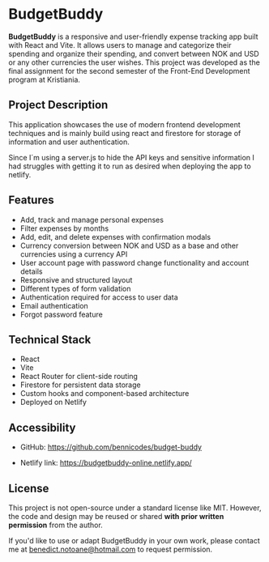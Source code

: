 # BudgetBuddy

**BudgetBuddy** is a responsive and user-friendly expense tracking app built with React and Vite. It allows users to manage and categorize their spending and organize their spending, and convert between NOK and USD or any other currencies the user wishes. This project was developed as the final assignment for the second semester of the Front-End Development program at Kristiania.

## Project Description

This application showcases the use of modern frontend development techniques and is mainly build using react and firestore for storage of information and user authentication.

Since I´m using a server.js to hide the API keys and sensitive information I had struggles with getting it to run as desired when deploying the app to netlify.

## Features

- Add, track and manage personal expenses
- Filter expenses by months
- Add, edit, and delete expenses with confirmation modals
- Currency conversion between NOK and USD as a base and other currencies using a currency API
- User account page with password change functionality and account details
- Responsive and structured layout
- Different types of form validation
- Authentication required for access to user data
- Email authentication
- Forgot password feature

## Technical Stack

- React
- Vite
- React Router for client-side routing
- Firestore for persistent data storage
- Custom hooks and component-based architecture
- Deployed on Netlify

## Accessibility

- GitHub:
  https://github.com/bennicodes/budget-buddy

- Netlify link:
  https://budgetbuddy-online.netlify.app/

## License

This project is not open-source under a standard license like MIT. However, the code and design may be reused or shared **with prior written permission** from the author.

If you'd like to use or adapt BudgetBuddy in your own work, please contact me at [benedict.notoane@hotmail.com](mailto:benedict.notoane@hotmail.com) to request permission.
